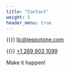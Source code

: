 ```yaml
---
title: "Contact"
weight: 5
header_menu: true
---
```


{{<icon class="fa fa-envelope">}}&nbsp;[llc@leppotone.com](mailto:llc@leppotone.com)

{{<icon class="fa fa-phone">}}&nbsp;[+1 269 903 1099](tel:+12699031099)

Make it happen!
